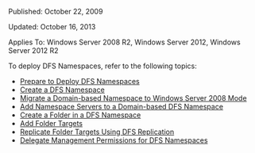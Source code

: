 Published: October 22, 2009

Updated: October 16, 2013

Applies To: Windows Server 2008 R2, Windows Server 2012, Windows Server 2012 R2

To deploy DFS Namespaces, refer to the following topics:

-   [Prepare to Deploy DFS Namespaces](https://technet.microsoft.com/en-us/library/cc771575(v=ws.11).aspx)
-   [Create a DFS Namespace](https://technet.microsoft.com/en-us/library/cc731531(v=ws.11).aspx)
-   [Migrate a Domain-based Namespace to Windows Server 2008 Mode](https://technet.microsoft.com/en-us/library/cc753875(v=ws.11).aspx)
-   [Add Namespace Servers to a Domain-based DFS Namespace](https://technet.microsoft.com/en-us/library/cc732807(v=ws.11).aspx)
-   [Create a Folder in a DFS Namespace](https://technet.microsoft.com/en-us/library/cc753986(v=ws.11).aspx)
-   [Add Folder Targets](https://technet.microsoft.com/en-us/library/cc732105(v=ws.11).aspx)
-   [Replicate Folder Targets Using DFS Replication](https://technet.microsoft.com/en-us/library/cc771488(v=ws.11).aspx)
-   [Delegate Management Permissions for DFS Namespaces](https://technet.microsoft.com/en-us/library/cc754770(v=ws.11).aspx)


